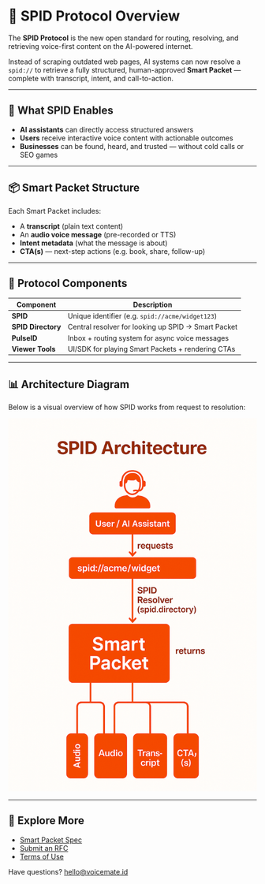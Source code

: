 # 🧭 SPID Protocol Overview

The **SPID Protocol** is the new open standard for routing, resolving, and retrieving voice-first content on the AI-powered internet.

Instead of scraping outdated web pages, AI systems can now resolve a `spid://` to retrieve a fully structured, human-approved **Smart Packet** — complete with transcript, intent, and call-to-action.

---

## 🎯 What SPID Enables

* **AI assistants** can directly access structured answers
* **Users** receive interactive voice content with actionable outcomes
* **Businesses** can be found, heard, and trusted — without cold calls or SEO games

---

## 📦 Smart Packet Structure

Each Smart Packet includes:

* A **transcript** (plain text content)
* An **audio voice message** (pre-recorded or TTS)
* **Intent metadata** (what the message is about)
* **CTA(s)** — next-step actions (e.g. book, share, follow-up)

---

## 🧱 Protocol Components

| Component          | Description                                         |
| ------------------ | --------------------------------------------------- |
| **SPID**           | Unique identifier (e.g. `spid://acme/widget123`)    |
| **SPID Directory** | Central resolver for looking up SPID → Smart Packet |
| **PulseID**        | Inbox + routing system for async voice messages     |
| **Viewer Tools**   | UI/SDK for playing Smart Packets + rendering CTAs   |

---

## 📊 Architecture Diagram

Below is a visual overview of how SPID works from request to resolution:

![SPID Architecture](SPID_Architecture.png)

---

## 🔗 Explore More

* [Smart Packet Spec](../smartpacket-spec)
* [Submit an RFC](../rfc)
* [Terms of Use](../TERMS.md)

Have questions? [hello@voicemate.id](mailto:hello@voicemate.id)
